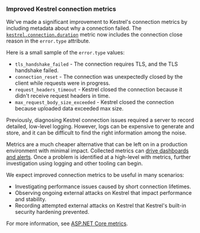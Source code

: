 ### Improved Kestrel connection metrics

We've made a significant improvement to Kestrel's connection metrics by including metadata about why a connection failed. The [`kestrel.connection.duration`](/dotnet/core/diagnostics/built-in-metrics-aspnetcore#metric-kestrelconnectionduration) metric now includes the connection close reason in the `error.type` attribute.

Here is a small sample of the `error.type` values:

- `tls_handshake_failed` - The connection requires TLS, and the TLS handshake failed.
- `connection_reset` - The connection was unexpectedly closed by the client while requests were in progress.
- `request_headers_timeout` - Kestrel closed the connection because it didn't receive request headers in time.
- `max_request_body_size_exceeded` - Kestrel closed the connection because uploaded data exceeded max size.

Previously, diagnosing Kestrel connection issues required a server to record detailed, low-level logging. However, logs can be expensive to generate and store, and it can be difficult to find the right information among the noise.

Metrics are a much cheaper alternative that can be left on in a production environment with minimal impact. Collected metrics can [drive dashboards and alerts](/aspnet/core/log-mon/metrics/metrics#show-metrics-on-a-grafana-dashboard). Once a problem is identified at a high-level with metrics, further investigation using logging and other tooling can begin.

We expect improved connection metrics to be useful in many scenarios:

- Investigating performance issues caused by short connection lifetimes.
- Observing ongoing external attacks on Kestrel that impact performance and stability.
- Recording attempted external attacks on Kestrel that Kestrel's built-in security hardening prevented.

For more information, see [ASP.NET Core metrics](/aspnet/core/log-mon/metrics/metrics).
